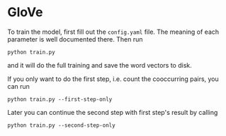# GloVe
To train the model, first fill out the `config.yaml` file. The meaning of each parameter is well documented there. Then run
```
python train.py
```
and it will do the full training and save the word vectors to disk.

If you only want to do the first step, i.e. count the cooccurring pairs, you can run
```
python train.py --first-step-only 
```
Later you can continue the second step with first step's result by calling
```
python train.py --second-step-only
```
